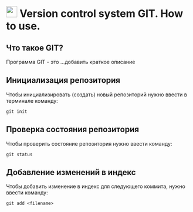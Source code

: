 # <img src=https://git-scm.com/images/logos/downloads/Git-Icon-1788C.png width="30"> **Version control system GIT. How to use.** 

## Что такое GIT?

Программа GIT - это ...добавить краткое описание

## Инициализация репозитория

Чтобы инициализировать (создать) новый репозиторий нужно ввести в терминале команду:

    git init

## Проверка состояния репозитория 

Чтобы проверить состояние репозитория нужно ввести команду:

    git status

## Добавление изменений в индекс

Чтобы добавить изменение в индекс для следующего коммита, нужно ввести команду:

    git add <filename>
